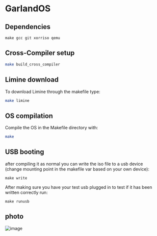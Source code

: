 # GarlandOS
## Dependencies
```
make gcc git xorriso qemu
```
## Cross-Compiler setup
```bash
make build_cross_compiler
```
## Limine download
To download Limine through the makefile type:
```bash
make limine
```
## OS compilation
Compile the OS in the Makefile directory with:
```bash
make
```
## USB booting
after compiling it as normal you can write the iso file to a usb device (change mounting point in the makefile var based on your own device):
```
make write
```
After making sure you have your test usb plugged in to test if it has been written correctly run:
```
make runusb
```
## photo
![image](https://github.com/ernestbedight/GarlandOS/assets/129771554/b1780f62-1d4f-4f12-970b-de214734dad8)

